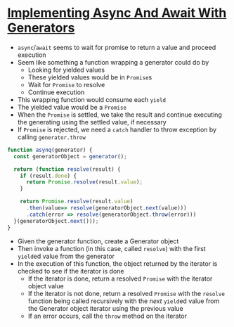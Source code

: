 # [Implementing Async And Await With Generators](https://medium.freecodecamp.org/how-to-implement-async-and-await-with-generators-11ab0859010f)

* `async`/`await` seems to wait for promise to return a value and proceed execution
* Seem like something a function wrapping a generator could do by
  * Looking for yielded values
  * These yielded values would be in `Promise`s
  * Wait for `Promise` to resolve
  * Continue execution
* This wrapping function would consume each `yield`
* The yielded value would be a `Promise`
* When the `Promise` is settled, we take the result and continue executing the generating using the settled value, if necessary
* If `Promise` is rejected, we need a `catch` handler to throw exception by calling `generator.throw`

```javascript
function asynq(generator) {
  const generatorObject = generator();

  return (function resolve(result) {
    if (result.done) {
      return Promise.resolve(result.value);
    }

    return Promise.resolve(result.value)
      .then(value=> resolve(generatorObject.next(value)))
      .catch(error => resolve(generatorObject.throw(error)))
  }(generatorObject.next()));
}
```

* Given the generator function, create a Generator object
* Then invoke a function (in this case, called `resolve`) with the first `yield`ed value from the generator
* In the execution of this function, the object returned by the iterator is checked to see if the iterator is done
  * If the iterator is done, return a resolved `Promise` with the iterator object value
  * If the iterator is not done, return a resolved `Promise` with the `resolve` function being called recursively with the _next_ `yield`ed value from the Generator object iterator using the previous value
  * If an error occurs, call the `throw` method on the iterator

